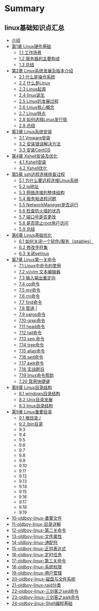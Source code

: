 # Summary

## linux基础知识点汇总

* [介绍](README.md)
* [第1章 Linux硬件基础](di-yi-jie-linux-ying-jian-ji-chu.md)
  * [1.1 工作场景](di-yi-jie-linux-ying-jian-ji-chu/11.md)
  * [1.2 服务器的主要构成](di-yi-jie-linux-ying-jian-ji-chu/12-dian-nao-he-fu-wu-qi-de-zhu-yao-gou-cheng.md)
  * [1.3 总结](di-yi-jie-linux-ying-jian-ji-chu/13-zong-jie.md)
* [第2章 Linux系统发展及版本介绍](chapter1.md)
  * [2.1 什么是操作系统](chapter1/21.md)
  * [2.2 什么是Linux](chapter1/22-shi-yao-shi-linux.md)
  * [2.3 Linux起源](chapter1/23-linuxqi-yuan.md)
  * [2.4 linux诞生](chapter1/24-linuxdan-sheng.md)
  * [2.5 Linux的发展过程](chapter1/25-linuxde-fa-zhan-guo-cheng.md)
  * [2.6 Linux核心概念](chapter1/26-linuxhe-xin-gai-nian.md)
  * [2.7 Linux特点](chapter1/27-linuxte-dian.md)
  * [2.8 如何选择Linux发行版](chapter1/28-ru-he-xuan-ze-linux-fa-xing-ban.md)
  * [2.9 总结](chapter1/29-zong-jie.md)
* [第3章 Linux系统安装](di-san-jie.md)
  * [3.1 Vmware安装](di-san-jie/31.md)
  * [3.2 安装错误解决方法](di-san-jie/32-an-zhuang-cuo-wu-jie-jue-fang-fa.md)
  * [3.3 安装CentOS](di-san-jie/33-an-zhuang-centos.md)
* [第4章 Xshell安装及优化](di-wu-jie-xshell-you-hua.md)
  * [4.1 Xshell安装](di-wu-jie-xshell-you-hua/41-xshellan-zhuang.md)
  * [4.2 Xshell优化](di-wu-jie-xshell-you-hua/42-xshellyou-hua.md)
* [第5章 ssh远程连接排查过程](di-liu-jie-ssh-yuan-cheng-lian-jie-gu-zhang-wen-ti-pai-cha.md)
  * [5.1 为什么要远程连接Linux系统](di-liu-jie-ssh-yuan-cheng-lian-jie-gu-zhang-wen-ti-pai-cha/51-wei-shi-yao-yao-yuan-cheng-lian-jie-linux-xi-tong.md)
  * [5.2 ip地址](di-liu-jie-ssh-yuan-cheng-lian-jie-gu-zhang-wen-ti-pai-cha/52-ipdi-zhi.md)
  * [5.3 网络连接的整体结构](di-liu-jie-ssh-yuan-cheng-lian-jie-gu-zhang-wen-ti-pai-cha/53-wang-luo-zheng-ti.md)
  * [5.4 服务和进程问题](di-liu-jie-ssh-yuan-cheng-lian-jie-gu-zhang-wen-ti-pai-cha/54-fu-wu-he-jin-cheng-wen-ti.md)
  * [5.5 NetworkManeger是否运行](di-liu-jie-ssh-yuan-cheng-lian-jie-gu-zhang-wen-ti-pai-cha/55-networkmanegershi-fou-yun-xing.md)
  * [5.6 检查防火墙的状态](di-liu-jie-ssh-yuan-cheng-lian-jie-gu-zhang-wen-ti-pai-cha/56-jian-cha-fang-huo-qiang-de-zhuang-tai.md)
  * [5.7 端口号是否更改](di-liu-jie-ssh-yuan-cheng-lian-jie-gu-zhang-wen-ti-pai-cha/57-duan-kou-hao-shi-fou-geng-gai.md)
  * [5.8 是否禁止root用户访问](di-liu-jie-ssh-yuan-cheng-lian-jie-gu-zhang-wen-ti-pai-cha/58-shi-fou-jin-zhi-root-yong-hu-fang-wen.md)
  * [5.9 总结](di-liu-jie-ssh-yuan-cheng-lian-jie-gu-zhang-wen-ti-pai-cha/59-zong-jie.md)
* [第6章 Linux基础优化](di-liu-jie-linux-ji-chu-you-hua.md)
  * [6.1 如何关闭一个软件/服务（iptables）](di-liu-jie-linux-ji-chu-you-hua/61-ru-he-guan-biyi-ge-ruan-4ef6-fu-wu-ff08-iptables.md)
  * [6.2 修改字符集](di-liu-jie-linux-ji-chu-you-hua/62.md)
  * [6.3 关闭selinux](di-liu-jie-linux-ji-chu-you-hua/63.md)
* [第7章 Linux第一关命令](di-qi-jie-di-yi-guan-ming-ling.md)
  * [7.1 Linux中命令的使用](di-qi-jie-di-yi-guan-ming-ling/71-linuxzhong-ming-ling-de-shi-yong.md)
  * [7.2 vi/vim 文本编辑器](di-qi-jie-di-yi-guan-ming-ling/72-vivim-wen-ben-bian-ji-qi.md)
  * [7.3 输入输出重定向](di-qi-jie-di-yi-guan-ming-ling/73-shu-ru-shu-chu-zhong-ding-xiang.md)
  * [7.4 cp命令](di-qi-jie-di-yi-guan-ming-ling/74-cpming-ling.md)
  * [7.5 mv命令](di-qi-jie-di-yi-guan-ming-ling/75-mvming-ling.md)
  * [7.6 rm命令](di-qi-jie-di-yi-guan-ming-ling/76-rmming-ling.md)
  * [7.7 find命令](di-qi-jie-di-yi-guan-ming-ling/77-findming-ling.md)
  * [7.8 管道 \| ](di-qi-jie-di-yi-guan-ming-ling/78-guan-dao.md)
  * [7.9 xargs命令](di-qi-jie-di-yi-guan-ming-ling/79-xargsming-ling.md)
  * [7.10 grep命令](di-qi-jie-di-yi-guan-ming-ling/710-grepming-ling.md)
  * [7.11 head命令](di-qi-jie-di-yi-guan-ming-ling/711-headming-ling.md)
  * [7.12 tail命令](di-qi-jie-di-yi-guan-ming-ling/712-tailming-ling.md)
  * [7.13 seq 命令](di-qi-jie-di-yi-guan-ming-ling/713-seq-ming-ling.md)
  * [7.14 tree命令](di-qi-jie-di-yi-guan-ming-ling/714-treeming-ling.md)
  * [7.15 alias命令](di-qi-jie-di-yi-guan-ming-ling/715-aliasming-ling.md)
  * [7.16 sed命令](di-qi-jie-di-yi-guan-ming-ling/716.md)
  * [7.17 awk命令](di-qi-jie-di-yi-guan-ming-ling/717-awkming-ling.md)
  * [7.18 实战题目](di-qi-jie-di-yi-guan-ming-ling/718-shi-zhan-ti-mu.md)
  * [7.19 linux命令帮助](di-qi-jie-di-yi-guan-ming-ling/719-linuxming-ling-bang-zhu.md)
  * [7.20 常用快捷键](di-qi-jie-di-yi-guan-ming-ling/720-chang-yong-kuai-jie-jian.md)
* [第8章 Linux目录结构](di-ba-jie.md)
  * [8.1 windows目录结构](di-ba-jie/81-windowsmu-lu-jie-gou.md)
  * [8.2 Unix目录发展](di-ba-jie/82-unixmu-lu-fa-zhan.md)
  * [8.3 linux目录结构](di-ba-jie/83-linuxmu-lu-jie-gou.md)
* [第9章 Linux重要目录](di-shijie-linux-xia-zhong-yao-mu-lu.md)
  * [9.1 根目录 /](di-shijie-linux-xia-zhong-yao-mu-lu/91.md)
  * [9.2 /bin目录 ](di-shijie-linux-xia-zhong-yao-mu-lu/92.md)
  * 9.3
  * 9.4
  * 9.5
  * 9.6
  * 9.7
  * 9.8
  * 9.9
  * 9.10
  * 9.11
  * 9.12
  * 9.13
  * 9.14
  * 9.15
  * 9.16
  * 9.17
  * 9.18
  * 9.19
* [10-oldboy-linux-重要文件](di-jiu-jie-linux-xia-zhong-yao-wen-jian.md)
* [11-oldboy-linux-目录详解](di-shi-yi-jie-linux-mu-lu-xiang-jie.md)
* [12-oldboy-linux-第二关命令](di-shi-er-jie-di-er-guan-ming-ling.md)
* [13-oldboy-linux-文件属性](di-shi-san-jie-linux-wen-jian-shu-xing.md)
* [14-oldboy-linux-通配符](di-shi-si-jie-tong-pei-fu.md)
* [15-oldboy-linux-正则表达式](di-shi-wu-jie-zheng-ze-biao-da-shi.md)
* [16-oldboy-linux-定时任务](di-shi-liu-jie-ding-shi-ren-wu.md)
* [17-oldboy-linux-第三关命令](di-shi-qi-jie-di-san-guan-ming-ling.md)
* [18-oldboy-linux-系统权限](18-oldboy-linuxxi-tong-quan-xian.md)
* [19-oldboy-linux-用户管理](di-shiba-jie-linux-yong-hu-guan-li.md)
* [20-oldboy-linux-磁盘与文件系统](20-oldboy-linuxci-pan-yu-wen-jian-xi-tong.md)
* [21-oldboy-linux-raid分类](21-oldboy-linux-raidfen-lei.md)
* [22-oldboy-linux-三剑客之sed命令](21-oldboy-linuxsan-jian-ke-zhi-sed-ming-ling.md)
* [23-oldboy-linux-三剑客之awk命令](22-oldboy-linuxsan-jian-ke-zhi-awk-ming-ling.md)
* [24-oldboy-linux-Shell编程基础](23-oldboy-linux-shellbian-cheng-ji-chu.md)

